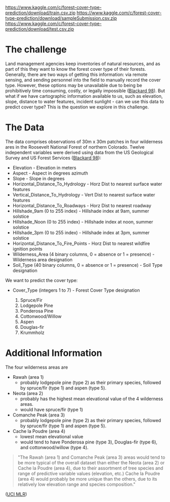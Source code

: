 
https://www.kaggle.com/c/forest-cover-type-prediction/download/train.csv.zip
https://www.kaggle.com/c/forest-cover-type-prediction/download/sampleSubmission.csv.zip
https://www.kaggle.com/c/forest-cover-type-prediction/download/test.csv.zip

# The challenge

Land management agencies keep inventories of natural resources, and as part of
this they want to know the forest cover type of their forests.  Generally,
there are two ways of getting this information: via remote sensing, and sending
personnel into the field to manually record the cover type.  However, these
options may be unavailable due to being be prohibitively time consuming,
costly, or legally impossible ([Blackard 98][2]).  But what if we have
cartographic information available to us, such as elevation, slope, distance to
water features, incident sunlight - can we use this data to predict cover type?
This is the question we explore in this challenge.


# The Data

The data comprises observations of 30m x 30m patches in four wilderness ares in
the Roosevelt National Forest of northern Colorado.  Twelve independent
variables were derived using data from the US Geological Survey and US Forest
Services ([Blackard 98][2]):

* Elevation - Elevation in meters
* Aspect - Aspect in degrees azimuth
* Slope - Slope in degrees
* Horizontal_Distance_To_Hydrology - Horz Dist to nearest surface water features
* Vertical_Distance_To_Hydrology - Vert Dist to nearest surface water features
* Horizontal_Distance_To_Roadways - Horz Dist to nearest roadway
* Hillshade_9am (0 to 255 index) - Hillshade index at 9am, summer solstice
* Hillshade_Noon (0 to 255 index) - Hillshade index at noon, summer solstice
* Hillshade_3pm (0 to 255 index) - Hillshade index at 3pm, summer solstice
* Horizontal_Distance_To_Fire_Points - Horz Dist to nearest wildfire ignition points
* Wilderness_Area (4 binary columns, 0 = absence or 1 = presence) - Wilderness area designation
* Soil_Type (40 binary columns, 0 = absence or 1 = presence) - Soil Type designation

We want to predict the cover type:

* Cover_Type (integers 1 to 7) - Forest Cover Type designation

    1. Spruce/Fir
    2. Lodgepole Pine
    3. Ponderosa Pine
    4. Cottonwood/Willow
    5. Aspen
    6. Douglas-fir
    7. Krummholz


# Additional Information

The four wilderness areas are

* Rawah (area 1)
    - probably lodgepole pine (type 2) as their primary species, followed by spruce/fir (type 1) and aspen (type 5).
* Neota (area 2) 
    - probably has the highest mean elevational value of the 4 wilderness areas.  
    - would have spruce/fir (type 1)
* Comanche Peak (area 3) 
    - probably lodgepole pine (type 2) as their primary species, followed by spruce/fir (type 1) and aspen (type 5).
* Cache la Poudre (area 4) 
    - lowest mean elevational value
    - would tend to have Ponderosa pine (type 3), Douglas-fir (type 6), and cottonwood/willow (type 4). 

> "The Rawah (area 1) and Comanche Peak (area 3) areas would tend to be more
typical of the overall dataset than either the Neota (area 2) or Cache la
Poudre (area 4), due to their assortment of tree species and range of
predictive variable values (elevation, etc.) Cache la Poudre (area 4) would
probably be more unique than the others, due to its relatively low elevation
range and species composition."

([UCI MLR][1])



[1]: https://archive.ics.uci.edu/ml/datasets/Covertype
[2]: http://www.cs.ucdavis.edu/~matloff/matloff/public_html/132/Data/ForestCover/BlackardDean.pdf


